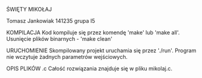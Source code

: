 ŚWIĘTY MIKOŁAJ

Tomasz Jankowiak
141235	grupa I5

KOMPILACJA
Kod kompiluje się przez komendę 'make' lub 'make all'.
Usunięcie plików binarnych - 'make clean'

URUCHOMIENIE
Skompilowany projekt uruchamia się przez './run'. Program nie wczytuje żadnych
parametrów wejściowych.

OPIS PLIKÓW .c
Całość rozwiązania znajduje się w pliku mikolaj.c.

